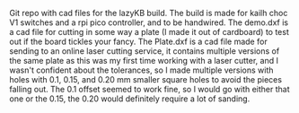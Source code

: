 Git repo with cad files for the lazyKB build.
The build is made for kailh choc V1 switches and a rpi pico controller, and to be handwired.
The demo.dxf is a cad file for cutting in some way a plate (I made it out of cardboard) to test out if the board tickles your fancy.
The Plate.dxf is a cad file made for sending to an online laser cutting service, it contains multiple versions of the same plate as this was my first time working with a laser cutter, and I wasn't confident about the tolerances, so I made multiple versions with holes with 0.1, 0.15, and 0.20 mm smaller square holes to avoid the pieces falling out. The 0.1 offset seemed to work fine, so I would go with either that one or the 0.15, the 0.20 would definitely require a lot of sanding.
